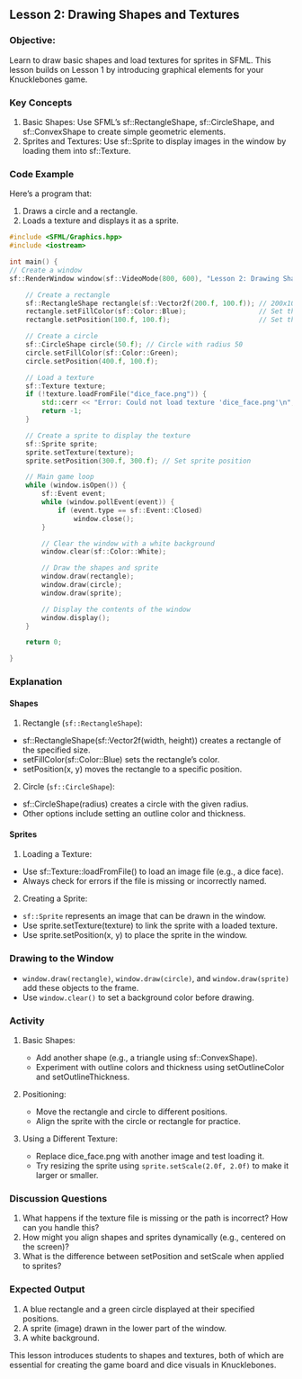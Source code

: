 ## Lesson 2: Drawing Shapes and Textures

### Objective:

Learn to draw basic shapes and load textures for sprites in SFML. This lesson builds on Lesson 1 by introducing graphical elements for your Knucklebones game.

### Key Concepts

1. Basic Shapes: Use SFML’s sf::RectangleShape, sf::CircleShape, and sf::ConvexShape to create simple geometric elements.
2. Sprites and Textures: Use sf::Sprite to display images in the window by loading them into sf::Texture.

### Code Example

Here’s a program that:

1. Draws a circle and a rectangle.
2. Loads a texture and displays it as a sprite.

```cpp
#include <SFML/Graphics.hpp>
#include <iostream>

int main() {
// Create a window
sf::RenderWindow window(sf::VideoMode(800, 600), "Lesson 2: Drawing Shapes and Textures");

    // Create a rectangle
    sf::RectangleShape rectangle(sf::Vector2f(200.f, 100.f)); // 200x100 rectangle
    rectangle.setFillColor(sf::Color::Blue);                  // Set the fill color
    rectangle.setPosition(100.f, 100.f);                      // Set the position

    // Create a circle
    sf::CircleShape circle(50.f); // Circle with radius 50
    circle.setFillColor(sf::Color::Green);
    circle.setPosition(400.f, 100.f);

    // Load a texture
    sf::Texture texture;
    if (!texture.loadFromFile("dice_face.png")) {
        std::cerr << "Error: Could not load texture 'dice_face.png'\n";
        return -1;
    }

    // Create a sprite to display the texture
    sf::Sprite sprite;
    sprite.setTexture(texture);
    sprite.setPosition(300.f, 300.f); // Set sprite position

    // Main game loop
    while (window.isOpen()) {
        sf::Event event;
        while (window.pollEvent(event)) {
            if (event.type == sf::Event::Closed)
                window.close();
        }

        // Clear the window with a white background
        window.clear(sf::Color::White);

        // Draw the shapes and sprite
        window.draw(rectangle);
        window.draw(circle);
        window.draw(sprite);

        // Display the contents of the window
        window.display();
    }

    return 0;

}
```

### Explanation

#### Shapes

1. Rectangle (`sf::RectangleShape`):

- sf::RectangleShape(sf::Vector2f(width, height)) creates a rectangle of the specified size.
- setFillColor(sf::Color::Blue) sets the rectangle’s color.
- setPosition(x, y) moves the rectangle to a specific position.

2. Circle (`sf::CircleShape`):

- sf::CircleShape(radius) creates a circle with the given radius.
- Other options include setting an outline color and thickness.

#### Sprites

1. Loading a Texture:

- Use sf::Texture::loadFromFile() to load an image file (e.g., a dice face).
- Always check for errors if the file is missing or incorrectly named.

2. Creating a Sprite:

- `sf::Sprite` represents an image that can be drawn in the window.
- Use sprite.setTexture(texture) to link the sprite with a loaded texture.
- Use sprite.setPosition(x, y) to place the sprite in the window.

### Drawing to the Window

- `window.draw(rectangle)`, `window.draw(circle)`, and `window.draw(sprite)` add these objects to the frame.
- Use `window.clear()` to set a background color before drawing.

### Activity

1. Basic Shapes:

   - Add another shape (e.g., a triangle using sf::ConvexShape).
   - Experiment with outline colors and thickness using setOutlineColor and setOutlineThickness.

2. Positioning:

   - Move the rectangle and circle to different positions.
   - Align the sprite with the circle or rectangle for practice.

3. Using a Different Texture:

   - Replace dice_face.png with another image and test loading it.
   - Try resizing the sprite using `sprite.setScale(2.0f, 2.0f)` to make it larger or smaller.

### Discussion Questions

1. What happens if the texture file is missing or the path is incorrect? How can you handle this?
2. How might you align shapes and sprites dynamically (e.g., centered on the screen)?
3. What is the difference between setPosition and setScale when applied to sprites?

### Expected Output

1. A blue rectangle and a green circle displayed at their specified positions.
2. A sprite (image) drawn in the lower part of the window.
3. A white background.

This lesson introduces students to shapes and textures, both of which are essential for creating the game board and dice visuals in Knucklebones.
